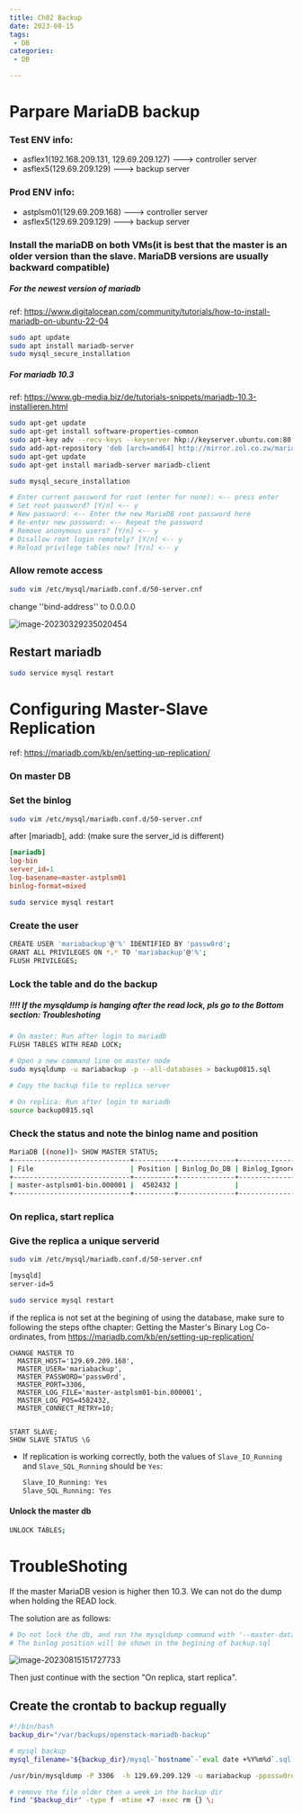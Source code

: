 ```yaml
---
title: Ch02 Backup
date: 2023-08-15
tags:
 - DB
categories:
 - DB

---
```


# Parpare MariaDB backup

### Test ENV info:

+ asflex1(192.168.209.131, 129.69.209.127) ---> controller server 
+ asflex5(129.69.209.129) ---> backup server



### Prod ENV info:

+ astplsm01(129.69.209.168) ---> controller server 
+ asflex5(129.69.209.129) ---> backup server



### Install the mariaDB on both VMs(it is best that the master is an older version than the slave. MariaDB versions are usually backward compatible)

##### For the newest version of mariadb

ref: https://www.digitalocean.com/community/tutorials/how-to-install-mariadb-on-ubuntu-22-04

```sh
sudo apt update
sudo apt install mariadb-server
sudo mysql_secure_installation
```



##### For mariadb 10.3

ref: https://www.gb-media.biz/de/tutorials-snippets/mariadb-10.3-installieren.html

```sh
sudo apt-get update
sudo apt-get install software-properties-common
sudo apt-key adv --recv-keys --keyserver hkp://keyserver.ubuntu.com:80 0xF1656F24C74CD1D8
sudo add-apt-repository 'deb [arch=amd64] http://mirror.zol.co.zw/mariadb/repo/10.3/ubuntu bionic main'
sudo apt-get update
sudo apt-get install mariadb-server mariadb-client
```

```sh
sudo mysql_secure_installation

# Enter current password for root (enter for none): <-- press enter
# Set root password? [Y/n] <-- y
# New password: <-- Enter the new MariaDB root password here
# Re-enter new password: <-- Repeat the password
# Remove anonymous users? [Y/n] <-- y
# Disallow root login remotely? [Y/n] <-- y
# Reload privilege tables now? [Y/n] <-- y
```





### Allow remote access

```sh
sudo vim /etc/mysql/mariadb.conf.d/50-server.cnf
```

change ''bind-address'' to 0.0.0.0

![image-20230329235020454](https://markdown-1301334775.cos.eu-frankfurt.myqcloud.com/image-20230329235020454.png)



## Restart mariadb

```sh
sudo service mysql restart
```



# Configuring Master-Slave Replication

ref: https://mariadb.com/kb/en/setting-up-replication/

### On master DB

### Set the binlog

```sh
sudo vim /etc/mysql/mariadb.conf.d/50-server.cnf
```

after [mariadb], add: (make sure the server_id is different)

```cnf
[mariadb]
log-bin
server_id=1
log-basename=master-astplsm01
binlog-format=mixed
```

```sh
sudo service mysql restart
```

### Create the user

```sh
CREATE USER 'mariabackup'@'%' IDENTIFIED BY 'passw0rd';
GRANT ALL PRIVILEGES ON *.* TO 'mariabackup'@'%';
FLUSH PRIVILEGES;
```



### Lock the table and do the backup

##### !!!! If the mysqldump is hanging after the read lock, pls go to the Bottom section: Troubleshoting

```sh
# On master: Run after login to mariadb
FLUSH TABLES WITH READ LOCK;

# Open a new command line on master node
sudo mysqldump -u mariabackup -p --all-databases > backup0815.sql

# Copy the backup file to replica server

# On replica: Run after login to mariadb
source backup0815.sql
```



### Check the status and note the binlog name and position

```sh
MariaDB [(none)]> SHOW MASTER STATUS;
+-----------------------------+----------+--------------+------------------+
| File                        | Position | Binlog_Do_DB | Binlog_Ignore_DB |
+-----------------------------+----------+--------------+------------------+
| master-astplsm01-bin.000001 |  4582432 |              |                  |
+-----------------------------+----------+--------------+------------------+

```







### On replica, start replica

### Give the replica a unique serverid

```sh
sudo vim /etc/mysql/mariadb.conf.d/50-server.cnf
```



```sh
[mysqld]
server-id=5
```





```sh
sudo service mysql restart
```



if the replica is not set at the begining of using the database, make sure to following the steps ofthe chapter: Getting the Master's Binary Log Co-ordinates, from https://mariadb.com/kb/en/setting-up-replication/

```mysql
CHANGE MASTER TO
  MASTER_HOST='129.69.209.168',
  MASTER_USER='mariabackup',
  MASTER_PASSWORD='passw0rd',
  MASTER_PORT=3306,
  MASTER_LOG_FILE='master-astplsm01-bin.000001',
  MASTER_LOG_POS=4582432,
  MASTER_CONNECT_RETRY=10;
  

START SLAVE;
SHOW SLAVE STATUS \G
```

- If replication is working correctly, both the values of `Slave_IO_Running` and `Slave_SQL_Running` should be `Yes`:

  ```sh
  Slave_IO_Running: Yes
  Slave_SQL_Running: Yes
  ```



#### Unlock the master db

```sh
UNLOCK TABLES;
```





# TroubleShoting

If the master MariaDB vesion is higher then 10.3. We can not do the dump when holding the READ lock. 

The solution are as follows:

```sh
# Do not lock the db, and run the mysqldump command with '--master-data'
# The binlog position will be shown in the begining of backup.sql
```

![image-20230815151727733](https://markdown-1301334775.cos.eu-frankfurt.myqcloud.com/image-20230815151727733.png)



Then just continue with the section "On replica, start replica".





## Create the crontab to backup regually

```sh
#!/bin/bash
backup_dir="/var/backups/openstack-mariadb-backup"

# mysql backup
mysql_filename="${backup_dir}/mysql-`hostname`-`eval date +%Y%m%d`.sql.gz"

/usr/bin/mysqldump -P 3306  -h 129.69.209.129 -u mariabackup -ppassw0rd --opt --all-databases | gzip > $mysql_filename

# remove the file older then a week in the backup dir
find "$backup_dir" -type f -mtime +7 -exec rm {} \;
```





